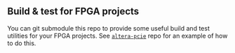 ## Build & test  for FPGA projects
You can git submodule this repo to provide some useful build and test utilities for your FPGA projects. See [`altera-pcie`](https://github.com/makestuff/altera-pcie) repo for an example of how to do this.
